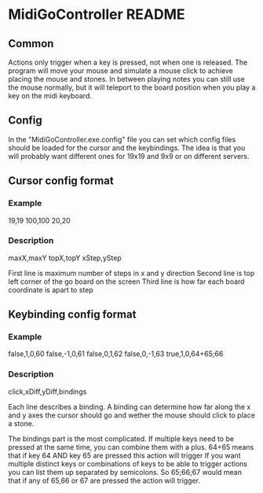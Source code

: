 # MidiGoController README

## Common
Actions only trigger when a key is pressed, not when one is released.
The program will move your mouse and simulate a mouse click to achieve
placing the mouse and stones. In between playing notes you can still use the mouse normally,
but it will teleport to the board position when you play a key on the midi keyboard.

## Config
In the "MidiGoController.exe.config" file you can set which config files
should be loaded for the cursor and the keybindings.
The idea is that you will probably want different ones for 19x19 and 9x9 or on different servers.

## Cursor config format
### Example
19,19
100,100
20,20

### Description
maxX,maxY
topX,topY
xStep,yStep

First line is maximum number of steps in x and y direction
Second line is top left corner of the go board on the screen
Third line is how far each board coordinate is apart to step

## Keybinding config format
### Example
false,1,0,60
false,-1,0,61
false,0,1,62
false,0,-1,63
true,1,0,64+65;66

### Description
click,xDiff,yDiff,bindings

Each line describes a binding.
A binding can determine how far along the x and y axes the cursor should go and
wether the mouse should click to place a stone.

The bindings part is the most complicated.
If multiple keys need to be pressed at the same time, you can combine them with a plus.
64+65 means that if key 64 AND key 65 are pressed this action will trigger
If you want multiple distinct keys or combinations of keys to be able to trigger actions you can list them up separated by semicolons.
So 65;66;67 would mean that if any of 65,66 or 67 are pressed the action will trigger.